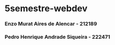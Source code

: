 # 5semestre-webdev

### Enzo Murat Aires de Alencar - 212189
### Pedro Henrique Andrade Siqueira - 222471
